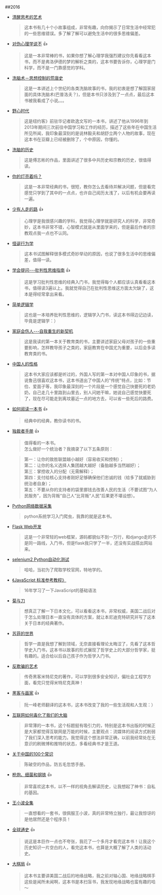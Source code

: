 ##2016
- [清醒思考的艺术](https://book.douban.com/subject/20492550/)       

    >这本书有几十个小故事组成，非常有趣，向你揭示了日常生活中经常犯的一些思维错误。多了解了解可以避免生活中的很多思维偏差。

- [对伪心理学说不](https://book.douban.com/subject/6952036/) :thumbsup:   

    >这是一本非常棒的书，如果你想了解心理学我强烈建议你先看看这本书，而不是弗洛伊德的梦的解析之类的，这本书要告诉你，心理学是门科学，而不是一门靠感觉的学科。

- [洗脑术－思想控制的荒唐史](https://book.douban.com/subject/7054138/)

    >这是一本讲述上个世纪的各类洗脑故事的书，我的初衷是想了解国家层面的具体洗脑术(巴普洛夫？)，但是本书只涉及到了一点点，最后这本书被我看成了小说。。。

- [野心时代](https://cn.nytstyle.com/books/20140611/tc11evan/)

    >这是纽约客》前驻华记者欧逸文写的一本书，讲述了他从1996年到2013年期间三次前往中国学习和工作的经历，描述了这些年在中国生活所见所闻，我印象最深刻的是说林毅夫和胡舒立两个人物的故事，现在这本书在豆瓣上已经被删除了，个中原因，你懂的。

- [洗脑的历史]()

    >这是傅志彬的作品，里面讲述了很多中共历史和宗教的历史，很值得读。

- [你的灯亮着吗？](https://book.douban.com/subject/1135754/)

    >这是一本非常经典的书，很短，教你怎么去看待并解决问题，但是看完感觉只学到了其中的一点点，也许自己阅历太浅了，以后有机会要再读一遍。

- [少有人走的路](https://book.douban.com/subject/1775691/) :thumbsup:

    >心理学是我很感兴趣的学科，我觉得心理学就是研究人的科学，非常奇妙，这本书非常不错，心智模式就是从里面学来的，但是最后作者的宗教观点我一点也不认同。

- [怪诞行为学](https://book.douban.com/subject/3223711/)
    
    >这本书试图解释很多模式奇妙举动的原因，也说了很多生活中的思维偏差，值得一读。

- [学会提问---批判性思维指南](https://book.douban.com/subject/1504957/) :thumbsup:

    >这是学习批判性思维的经典入门书，我觉得每个人都应该认真看看这本书，值得读3遍以上。我就觉得自己在批判性思维这方面太欠缺了，这本是得经常拿出来看。

- [简单逻辑学](https://book.douban.com/subject/2986872/)

    >这也是一本培养批判性思维的，逻辑学入门书，读这本书得边记边读，毕竟是逻辑学：）

- [家庭会伤人---自我重生的新契机](https://book.douban.com/subject/1331746/)

    >这是我读的第一本关于教育类的书，主要讲述家庭父母对孩子的一些重要影响，怎样教导孩子之类的，家庭教育在中国尤为重要，以后会多读教育类的书。

- [中国人的性格](https://book.douban.com/subject/1547456/)

    >这本书大家应该都是听过的，外国人写的第一本对中国人印象的书，据说鲁迅很喜欢这本书，这本书道出了中国人的"传统"特点，比如：节俭、爱面子等，我印象最深刻的一个片段是一个感觉自己快要死的老奶奶，自己走几十里路到山里去，别人问她干嘛，她说自己感觉快要死了，现在尽可能走到离坟墓近一点的地方去，可以省一些死后的路费。

- [如何阅读一本书](https://book.douban.com/subject/1013208/) :thumbsup:

    >经典中的经典，教你读书的书。

- [独裁者手册](https://book.douban.com/subject/25881102/) :thumbsup:

    >值得看的一本书。    
    怎么做好一个统治者？我摘录了以下五条原则：   

    >第一：让你的致胜联盟越小越好（容易收买和控制）；   
    第二：让你的名义选择人集团越大越好（备胎越多当然越好）；   
    第三：掌控收入的分配（无需解释）；    
    第四：支付给核心支持者刚好足够确保他们忠诚的钱（给多了就威胁到统治者自身）；   
    第五：不要从你的支持者的袋里挪钱去改善人民的生活（不要试图“为人民服务”，因为背叛“自己人”比背叛“人民”后果更不堪设想）。

- [Python网络数据采集](https://book.douban.com/subject/26740503/)

    >python系统学习入门爬虫，我靠的就是这本书。

- [Flask Web开发](https://book.douban.com/subject/26274202/)

    >这是一个非常轻的web框架，源码都貌似不到一万行，和django走的不是同一路线，入门书，但是flask我只学了一半，还没有实战搭出网站来。

- [selenium2 Python自动化测试](https://book.douban.com/subject/26713240/)

    >哈哈，当初为了爬取学校官网，特地学的。

- [《JavaScript 标准参考教程》](http://javascript.ruanyifeng.com/introduction/history.html)

    >16年学习了一下JavaScript的基础语法

- [菊与刀](https://book.douban.com/subject/1022238/)

    >想真正了解一下日本文化，可以看看这本书，非常权威，美国二战后对于怎么处理日本一直没有具体的方案，就让本尼迪克特研究并写了这本关于日本的经典著作。

- [苏菲的世界](https://book.douban.com/subject/1045818/)

    >哲学一直是我想了解到领域，无奈直接看理论太晦涩了，先看了这本哲学史入门书，这本书以故事的形式展现了哲学史上的大部分哲学家，挺有趣的。适合给以后自己孩子作为哲学入门书。

- [反欺骗的艺术](https://book.douban.com/subject/25962840/)

    >传奇黑客米特尼克的著作，可以学到很多安全知识，偏社会工程学方面，看完只觉得米特尼克真神！

- [黑客与画家](https://book.douban.com/subject/6021440/) :thumbsup:

    >阮一峰老师翻译的这本书，这本书改变了我的一些生活观和人生观：）

- [互联网如何毒化了我们的大脑](https://book.douban.com/subject/5379664/)

    >非常薄的一本书，这个标题挺有吸引力的，特别是这本书出版的时候正是大家都觉得互联网是万能的时候，主要观点：流媒体的阅读方式削弱了我们深入思考的能力。我觉得这个想法非常正确，以前我经常处在无意识的刷微博和推特的状态，多看经典书才是王道。

- [关于中国的100个常识]()

    >陈破空的作品，防五毛忽悠手册。

- [枪炮、细菌和钢铁](https://book.douban.com/subject/1813841/) :thumbsup:

    >非常喜欢这本书，以不一样的视角去解读历史，让我想起了神书：自私的基因。

- [王小波全集](https://book.douban.com/subject/1883991/)

    >一直想看的一套书，很佩服王小波，真的非常特立独行，最让我惊讶的是他居然还是个程序员！

- [全球通史](https://book.douban.com/subject/1025643/) :thumbsup:

    >说这是本巨作一点也不夸张，我花了一个多月才看完这本书！让我这个历史知识一片空白的人，看完这本书，也算是大概了解了人类的活动史。

- [大棋局](https://book.douban.com/subject/2026281/) :thumbsup:

    >这本书主要讲美国二战后的地缘战略，我之前对轴心国、地缘战略棋手这些是闻所未闻啊，这本书是本扫盲书，我发现地缘战略也蛮有趣的哈～
